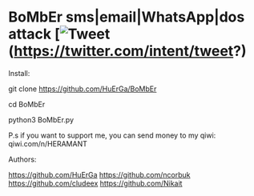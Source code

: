 # BoMbEr sms|email|WhatsApp|dos attack [![Tweet](https://img.shields.io/twitter/url/http/shields.io.svg?style=social)(https://twitter.com/intent/tweet?)

Install:

git clone https://github.com/HuErGa/BoMbEr

cd BoMbEr

python3 BoMbEr.py

P.s if you want to support me, you can send money to my qiwi: qiwi.com/n/HERAMANT

Authors:

https://github.com/HuErGa
https://github.com/ncorbuk
https://github.com/cludeex
https://github.com/Nikait
